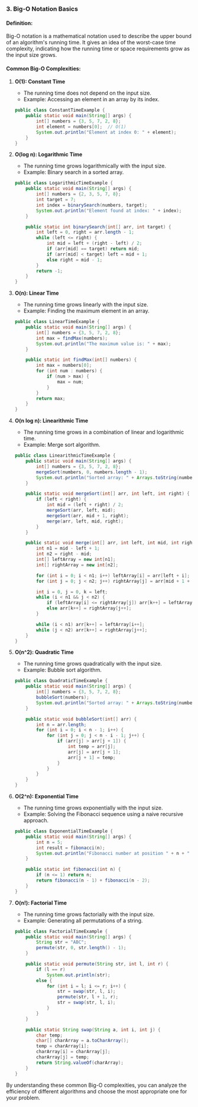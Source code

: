 ### 3. Big-O Notation Basics

#### Definition:
Big-O notation is a mathematical notation used to describe the upper bound of an algorithm's running time. It gives an idea of the worst-case time complexity, indicating how the running time or space requirements grow as the input size grows.

#### Common Big-O Complexities:

1. **O(1): Constant Time**
   - The running time does not depend on the input size.
   - Example: Accessing an element in an array by its index.

   ```java
   public class ConstantTimeExample {
       public static void main(String[] args) {
           int[] numbers = {3, 5, 7, 2, 8};
           int element = numbers[0];  // O(1)
           System.out.println("Element at index 0: " + element);
       }
   }
   ```

2. **O(log n): Logarithmic Time**
   - The running time grows logarithmically with the input size.
   - Example: Binary search in a sorted array.

   ```java
   public class LogarithmicTimeExample {
       public static void main(String[] args) {
           int[] numbers = {2, 3, 5, 7, 8};
           int target = 7;
           int index = binarySearch(numbers, target);
           System.out.println("Element found at index: " + index);
       }

       public static int binarySearch(int[] arr, int target) {
           int left = 0, right = arr.length - 1;
           while (left <= right) {
               int mid = left + (right - left) / 2;
               if (arr[mid] == target) return mid;
               if (arr[mid] < target) left = mid + 1;
               else right = mid - 1;
           }
           return -1;
       }
   }
   ```

3. **O(n): Linear Time**
   - The running time grows linearly with the input size.
   - Example: Finding the maximum element in an array.

   ```java
   public class LinearTimeExample {
       public static void main(String[] args) {
           int[] numbers = {3, 5, 7, 2, 8};
           int max = findMax(numbers);
           System.out.println("The maximum value is: " + max);
       }

       public static int findMax(int[] numbers) {
           int max = numbers[0];
           for (int num : numbers) {
               if (num > max) {
                   max = num;
               }
           }
           return max;
       }
   }
   ```

4. **O(n log n): Linearithmic Time**
   - The running time grows in a combination of linear and logarithmic time.
   - Example: Merge sort algorithm.

   ```java
   public class LinearithmicTimeExample {
       public static void main(String[] args) {
           int[] numbers = {3, 5, 7, 2, 8};
           mergeSort(numbers, 0, numbers.length - 1);
           System.out.println("Sorted array: " + Arrays.toString(numbers));
       }

       public static void mergeSort(int[] arr, int left, int right) {
           if (left < right) {
               int mid = (left + right) / 2;
               mergeSort(arr, left, mid);
               mergeSort(arr, mid + 1, right);
               merge(arr, left, mid, right);
           }
       }

       public static void merge(int[] arr, int left, int mid, int right) {
           int n1 = mid - left + 1;
           int n2 = right - mid;
           int[] leftArray = new int[n1];
           int[] rightArray = new int[n2];

           for (int i = 0; i < n1; i++) leftArray[i] = arr[left + i];
           for (int j = 0; j < n2; j++) rightArray[j] = arr[mid + 1 + j];

           int i = 0, j = 0, k = left;
           while (i < n1 && j < n2) {
               if (leftArray[i] <= rightArray[j]) arr[k++] = leftArray[i++];
               else arr[k++] = rightArray[j++];
           }

           while (i < n1) arr[k++] = leftArray[i++];
           while (j < n2) arr[k++] = rightArray[j++];
       }
   }
   ```

5. **O(n^2): Quadratic Time**
   - The running time grows quadratically with the input size.
   - Example: Bubble sort algorithm.

   ```java
   public class QuadraticTimeExample {
       public static void main(String[] args) {
           int[] numbers = {3, 5, 7, 2, 8};
           bubbleSort(numbers);
           System.out.println("Sorted array: " + Arrays.toString(numbers));
       }

       public static void bubbleSort(int[] arr) {
           int n = arr.length;
           for (int i = 0; i < n - 1; i++) {
               for (int j = 0; j < n - i - 1; j++) {
                   if (arr[j] > arr[j + 1]) {
                       int temp = arr[j];
                       arr[j] = arr[j + 1];
                       arr[j + 1] = temp;
                   }
               }
           }
       }
   }
   ```

6. **O(2^n): Exponential Time**
   - The running time grows exponentially with the input size.
   - Example: Solving the Fibonacci sequence using a naive recursive approach.

   ```java
   public class ExponentialTimeExample {
       public static void main(String[] args) {
           int n = 5;
           int result = fibonacci(n);
           System.out.println("Fibonacci number at position " + n + " is: " + result);
       }

       public static int fibonacci(int n) {
           if (n <= 1) return n;
           return fibonacci(n - 1) + fibonacci(n - 2);
       }
   }
   ```

7. **O(n!): Factorial Time**
   - The running time grows factorially with the input size.
   - Example: Generating all permutations of a string.

   ```java
   public class FactorialTimeExample {
       public static void main(String[] args) {
           String str = "ABC";
           permute(str, 0, str.length() - 1);
       }

       public static void permute(String str, int l, int r) {
           if (l == r)
               System.out.println(str);
           else {
               for (int i = l; i <= r; i++) {
                   str = swap(str, l, i);
                   permute(str, l + 1, r);
                   str = swap(str, l, i);
               }
           }
       }

       public static String swap(String a, int i, int j) {
           char temp;
           char[] charArray = a.toCharArray();
           temp = charArray[i];
           charArray[i] = charArray[j];
           charArray[j] = temp;
           return String.valueOf(charArray);
       }
   }
   ```

By understanding these common Big-O complexities, you can analyze the efficiency of different algorithms and choose the most appropriate one for your problem.
